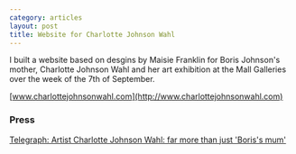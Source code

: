 ```yaml
---
category: articles
layout: post
title: Website for Charlotte Johnson Wahl
---
```


I built a website based on desgins by Maisie Franklin for Boris Johnson's mother, Charlotte Johnson Wahl and her art exhibition at the Mall Galleries over the week of the 7th of September.

[www.charlottejohnsonwahl.com](http://www.charlottejohnsonwahl.com)

### Press

[Telegraph: Artist Charlotte Johnson Wahl: far more than just 'Boris's mum'](http://www.telegraph.co.uk/art/artists/charlotte-johnson-boris-genius-mother/)

